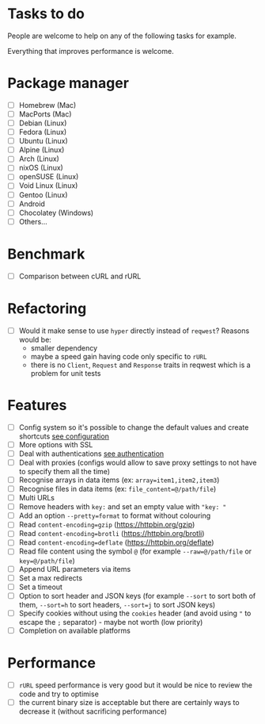# Tasks to do

People are welcome to help on any of the following tasks for example.

Everything that improves performance is welcome.

# Package manager

- [ ] Homebrew (Mac)
- [ ] MacPorts (Mac)
- [ ] Debian (Linux)
- [ ] Fedora (Linux)
- [ ] Ubuntu (Linux)
- [ ] Alpine (Linux)
- [ ] Arch (Linux)
- [ ] nixOS (Linux)
- [ ] openSUSE (Linux)
- [ ] Void Linux (Linux)
- [ ] Gentoo (Linux)
- [ ] Android
- [ ] Chocolatey (Windows)
- [ ] Others...

# Benchmark

- [ ] Comparison between cURL and rURL

# Refactoring

- [ ] Would it make sense to use ```hyper``` directly instead of ```reqwest```? Reasons would be:
   - smaller dependency
   - maybe a speed gain having code only specific to ```rURL```
   - there is no ```Client```, ```Request``` and ```Response``` traits in reqwest which is a problem for unit tests

# Features

- [ ] Config system so it's possible to change the default values and create shortcuts [see configuration](configuration.md)
- [ ] More options with SSL
- [ ] Deal with authentications [see authentication](authentication.md)
- [ ] Deal with proxies (configs would allow to save proxy settings to not have to specify them all the time)
- [ ] Recognise arrays in data items (ex: ```array=item1,item2,item3```)
- [ ] Recognise files in data items (ex: ```file_content=@/path/file```)
- [ ] Multi URLs
- [ ] Remove headers with ```key:``` and set an empty value with ```"key: "```
- [ ] Add an option ```--pretty=format``` to format without colouring
- [ ] Read ```content-encoding=gzip``` (https://httpbin.org/gzip)
- [ ] Read ```content-encoding=brotli``` (https://httpbin.org/brotli)
- [ ] Read ```content-encoding=deflate``` (https://httpbin.org/deflate)
- [ ] Read file content using the symbol ```@``` (for example ```--raw=@/path/file``` or ```key=@/path/file```)
- [ ] Append URL parameters via items
- [ ] Set a max redirects
- [ ] Set a timeout
- [ ] Option to sort header and JSON keys (for example ```--sort``` to sort both of them, ```--sort=h``` to sort headers, ```--sort=j``` to sort JSON keys)
- [ ] Specify cookies without using the ```cookies``` header (and avoid using ```"``` to escape the ```;``` separator) - maybe not worth (low priority)
- [ ] Completion on available platforms

# Performance

- [ ] ```rURL``` speed performance is very good but it would be nice to review the code and try to optimise
- [ ] the current binary size is acceptable but there are certainly ways to decrease it (without sacrificing performance)